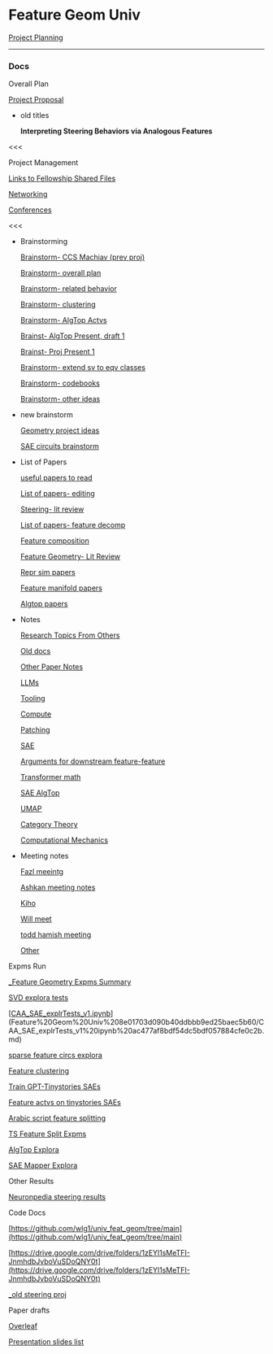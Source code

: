 # Feature Geom Univ

[Project Planning](Feature%20Geom%20Univ%208e01703d090b40ddbbb9ed25baec5b60/Project%20Planning%20b4b05f73d85e409f8409b209e44ed692.md)

---

### Docs

Overall Plan

[Project Proposal](Feature%20Geom%20Univ%208e01703d090b40ddbbb9ed25baec5b60/Project%20Proposal%20f68a82cc910f4a7c98cafbcb52b07fa5.md)

- old titles
    
    **Interpreting Steering Behaviors via Analogous Features**
    

<<<

Project Management

[Links to Fellowship Shared Files](Feature%20Geom%20Univ%208e01703d090b40ddbbb9ed25baec5b60/Links%20to%20Fellowship%20Shared%20Files%207210eabe5bac45a0adee1dd6f1d92cd9.md)

[Networking ](Feature%20Geom%20Univ%208e01703d090b40ddbbb9ed25baec5b60/Networking%205eb6990dfeee475b920112de369de0ab.md)

[Conferences](Feature%20Geom%20Univ%208e01703d090b40ddbbb9ed25baec5b60/Conferences%20ed505f1b06fb4f6995c1d12b2039134a.md)

<<<

- Brainstorming
    
    [Brainstorm- CCS Machiav (prev proj)](Feature%20Geom%20Univ%208e01703d090b40ddbbb9ed25baec5b60/Brainstorm-%20CCS%20Machiav%20(prev%20proj)%20b1c8459c616d4bc283b13e861d6bcf11.md)
    
    [Brainstorm- overall plan](Feature%20Geom%20Univ%208e01703d090b40ddbbb9ed25baec5b60/Brainstorm-%20overall%20plan%203a744a26102b4540b17c43889353d0eb.md)
    
    [Brainstorm- related behavior](Feature%20Geom%20Univ%208e01703d090b40ddbbb9ed25baec5b60/Brainstorm-%20related%20behavior%20588d73c1315d48e3bb7db26038712fd8.md)
    
    [Brainstorm- clustering](Feature%20Geom%20Univ%208e01703d090b40ddbbb9ed25baec5b60/Brainstorm-%20clustering%20e797fe5dfcd941c4b9d289d237cc5337.md)
    
    [Brainstorm- AlgTop Actvs ](Feature%20Geom%20Univ%208e01703d090b40ddbbb9ed25baec5b60/Brainstorm-%20AlgTop%20Actvs%20f2894d4bd51247a88c0de5251754dc31.md)
    
    [Brainst- AlgTop Present, draft 1](Feature%20Geom%20Univ%208e01703d090b40ddbbb9ed25baec5b60/Brainst-%20AlgTop%20Present,%20draft%201%206e9000b30efc4c09ad0dd28f05dbfba7.md)
    
    [Brainst- Proj Present 1](Feature%20Geom%20Univ%208e01703d090b40ddbbb9ed25baec5b60/Brainst-%20Proj%20Present%201%202383a603b271491c84199a41da57b600.md)
    
    [Brainstorm- extend sv to eqv classes](Feature%20Geom%20Univ%208e01703d090b40ddbbb9ed25baec5b60/Brainstorm-%20extend%20sv%20to%20eqv%20classes%20e8e8d62ec04a43e78d6df5b52ab6020d.md)
    
    [Brainstorm- codebooks](Feature%20Geom%20Univ%208e01703d090b40ddbbb9ed25baec5b60/Brainstorm-%20codebooks%20c0ba9bfc62974a7bbfe405b0b4a5eb81.md)
    
    [Brainstorm- other ideas](Feature%20Geom%20Univ%208e01703d090b40ddbbb9ed25baec5b60/Brainstorm-%20other%20ideas%20d3f05b98dbc24ff69f05b90dd363df99.md)
    
- new brainstorm
    
    [Geometry project ideas](Feature%20Geom%20Univ%208e01703d090b40ddbbb9ed25baec5b60/Geometry%20project%20ideas%20eb549c97d93548fc97e75e83fcba87a8.md)
    
    [SAE circuits brainstorm](Feature%20Geom%20Univ%208e01703d090b40ddbbb9ed25baec5b60/SAE%20circuits%20brainstorm%20bbdf5ded4da24855b11d0e706f19f097.md)
    

- List of Papers
    
    [useful papers to read](Feature%20Geom%20Univ%208e01703d090b40ddbbb9ed25baec5b60/useful%20papers%20to%20read%206bc4d86682c94eddb7be4de174ef0e5a.md)
    
    [List of papers- editing](Feature%20Geom%20Univ%208e01703d090b40ddbbb9ed25baec5b60/List%20of%20papers-%20editing%20181d76b6c388423fb92298bd4e478d8b.md)
    
    [Steering- lit review](Feature%20Geom%20Univ%208e01703d090b40ddbbb9ed25baec5b60/Steering-%20lit%20review%206527215dd18f451eb430acd650280fdf.md)
    
    [List of papers- feature decomp](Feature%20Geom%20Univ%208e01703d090b40ddbbb9ed25baec5b60/List%20of%20papers-%20feature%20decomp%20f3a180818cb44216b865f11272a96c7b.md)
    
    [Feature composition](Feature%20Geom%20Univ%208e01703d090b40ddbbb9ed25baec5b60/Feature%20composition%201d02c6bc5b894d819147b08e06ca53b5.md)
    
    [Feature Geometry- Lit Review](Feature%20Geom%20Univ%208e01703d090b40ddbbb9ed25baec5b60/Feature%20Geometry-%20Lit%20Review%20384f2f70a32245a7a9aa5b1481cd85ab.md)
    
    [Repr sim papers](Feature%20Geom%20Univ%208e01703d090b40ddbbb9ed25baec5b60/Repr%20sim%20papers%20f1e073e6e4124d3ba7b6929d92cee13d.md)
    
    [Feature manifold papers](Feature%20Geom%20Univ%208e01703d090b40ddbbb9ed25baec5b60/Feature%20manifold%20papers%20722de0b743c34f82b13a975f7c6b143e.md)
    
    [Algtop papers](Feature%20Geom%20Univ%208e01703d090b40ddbbb9ed25baec5b60/Algtop%20papers%209802f75186334cf7a856ffc971fd3b40.md)
    

- Notes
    
    [Research Topics From Others](Feature%20Geom%20Univ%208e01703d090b40ddbbb9ed25baec5b60/Research%20Topics%20From%20Others%20ecebedc382474954b3d0c850f82a784c.md)
    
    [Old docs](Feature%20Geom%20Univ%208e01703d090b40ddbbb9ed25baec5b60/Old%20docs%201a3cbae85bf64adf94fee4aade63548b.md)
    
    [Other Paper Notes](Feature%20Geom%20Univ%208e01703d090b40ddbbb9ed25baec5b60/Other%20Paper%20Notes%206602b9ac787d415a8c3d9d5df33b5d3c.md)
    
    [LLMs](Feature%20Geom%20Univ%208e01703d090b40ddbbb9ed25baec5b60/LLMs%20be7ba697b12244f39c181f24a0204eca.md)
    
    [Tooling](Feature%20Geom%20Univ%208e01703d090b40ddbbb9ed25baec5b60/Tooling%20c8d74298b261420eb5a689cd8b6b8f28.md)
    
    [Compute](Feature%20Geom%20Univ%208e01703d090b40ddbbb9ed25baec5b60/Compute%20e3182612433a4299b4035d5359548fa4.md)
    
    [Patching](Feature%20Geom%20Univ%208e01703d090b40ddbbb9ed25baec5b60/Patching%20c56dd40648f24f1c9095c38f63d50333.md)
    
    [SAE](Feature%20Geom%20Univ%208e01703d090b40ddbbb9ed25baec5b60/SAE%206b08b4ad57a342bf9393d2ef0fa31c6b.md)
    
    [Arguments for downstream feature-feature](Feature%20Geom%20Univ%208e01703d090b40ddbbb9ed25baec5b60/Arguments%20for%20downstream%20feature-feature%2081c8f79449d94debaa2314ba833b6e51.md)
    
    [Transformer math](Feature%20Geom%20Univ%208e01703d090b40ddbbb9ed25baec5b60/Transformer%20math%20c2362672e8be426094977e5a859a8b37.md)
    
    [SAE AlgTop](Feature%20Geom%20Univ%208e01703d090b40ddbbb9ed25baec5b60/SAE%20AlgTop%209dda4810e41c4eaf91002696758eb4a3.md)
    
    [UMAP](Feature%20Geom%20Univ%208e01703d090b40ddbbb9ed25baec5b60/UMAP%206019e8cd74ca4abebc143f9f13760055.md)
    
    [Category Theory](Feature%20Geom%20Univ%208e01703d090b40ddbbb9ed25baec5b60/Category%20Theory%205b66977cb4c14102a0507ef2951ff993.md)
    
    [Computational Mechanics](Feature%20Geom%20Univ%208e01703d090b40ddbbb9ed25baec5b60/Computational%20Mechanics%20658e1faa4e114df99df04eb379bbbf89.md)
    

- Meeting notes
    
    [Fazl meeintg](Feature%20Geom%20Univ%208e01703d090b40ddbbb9ed25baec5b60/Fazl%20meeintg%20fb1fec5aea894f4aa13ec302d8c6a66f.md)
    
    [Ashkan meeting notes](Feature%20Geom%20Univ%208e01703d090b40ddbbb9ed25baec5b60/Ashkan%20meeting%20notes%20cf47680d80a04812ac616fd4597e9e09.md)
    
    [Kiho](Feature%20Geom%20Univ%208e01703d090b40ddbbb9ed25baec5b60/Kiho%20e23ba8681d5d4f0688740c8974f03758.md)
    
    [Will meet](Feature%20Geom%20Univ%208e01703d090b40ddbbb9ed25baec5b60/Will%20meet%20c258bd9c464d453a90a6c7110cece677.md)
    
    [todd hamish meeting](Feature%20Geom%20Univ%208e01703d090b40ddbbb9ed25baec5b60/todd%20hamish%20meeting%20817a3cdd501f431796470ff8499988c6.md)
    
    [Other](Feature%20Geom%20Univ%208e01703d090b40ddbbb9ed25baec5b60/Other%206947335eb16642f6b622b39a26e1ccff.md)
    

Expms Run

[_Feature Geometry Expms Summary](Feature%20Geom%20Univ%208e01703d090b40ddbbb9ed25baec5b60/_Feature%20Geometry%20Expms%20Summary%201beb35705e5c47cd89c1c6b7908094c0.md)

[SVD explora tests](Feature%20Geom%20Univ%208e01703d090b40ddbbb9ed25baec5b60/SVD%20explora%20tests%20e685dd8723454c0fbaed4e0d19478fd9.md)

[[CAA_SAE_explrTests_v1.ipynb](https://colab.research.google.com/drive/1rv8d3VJBSLxtSbFGq1809VZB1BGPGiZe)](Feature%20Geom%20Univ%208e01703d090b40ddbbb9ed25baec5b60/CAA_SAE_explrTests_v1%20ipynb%20ac477af8bdf54dc5bdf057884cfe0c2b.md)

[sparse feature circs explora](Feature%20Geom%20Univ%208e01703d090b40ddbbb9ed25baec5b60/sparse%20feature%20circs%20explora%2000b39c6ce28e41f991fb17801204ec9d.md)

[Feature clustering](Feature%20Geom%20Univ%208e01703d090b40ddbbb9ed25baec5b60/Feature%20clustering%207ca3486abbae499b88169916fd33b8df.md)

[Train GPT-Tinystories SAEs](Feature%20Geom%20Univ%208e01703d090b40ddbbb9ed25baec5b60/Train%20GPT-Tinystories%20SAEs%20abef355b40764a00a733b84513bda85b.md)

[Feature actvs on tinystories SAEs](Feature%20Geom%20Univ%208e01703d090b40ddbbb9ed25baec5b60/Feature%20actvs%20on%20tinystories%20SAEs%208688850817e34618b8d9347574d66397.md)

[Arabic script feature splitting](Feature%20Geom%20Univ%208e01703d090b40ddbbb9ed25baec5b60/Arabic%20script%20feature%20splitting%20776f6c550d954080824fcc18a0fcac16.md)

[TS Feature Split Expms](Feature%20Geom%20Univ%208e01703d090b40ddbbb9ed25baec5b60/TS%20Feature%20Split%20Expms%2047b1224c6561451ca1ddd9fd26293517.md)

[AlgTop Explora](Feature%20Geom%20Univ%208e01703d090b40ddbbb9ed25baec5b60/AlgTop%20Explora%20880f6e49fb09483f94155492009bd222.md)

[SAE Mapper Explora](Feature%20Geom%20Univ%208e01703d090b40ddbbb9ed25baec5b60/SAE%20Mapper%20Explora%2025727d275b3b4da1bd2f67d2a0c30632.md)

Other Results

[Neuronpedia steering results](Feature%20Geom%20Univ%208e01703d090b40ddbbb9ed25baec5b60/Neuronpedia%20steering%20results%20cef112a3d4444447ba4877a6da196737.md)

Code Docs

[https://github.com/wlg1/univ_feat_geom/tree/main](https://github.com/wlg1/univ_feat_geom/tree/main)

[https://drive.google.com/drive/folders/1zEYl1sMeTFI-JnmhdbJvboVuSDoQNY0t](https://drive.google.com/drive/folders/1zEYl1sMeTFI-JnmhdbJvboVuSDoQNY0t)

[_old steering proj](Feature%20Geom%20Univ%208e01703d090b40ddbbb9ed25baec5b60/_old%20steering%20proj%2064dc4fa6c87347789d031450c458d421.md)

Paper drafts

[Overleaf](Feature%20Geom%20Univ%208e01703d090b40ddbbb9ed25baec5b60/Overleaf%20a6f4585826814c95967616ded67d1efc.md)

[Presentation slides list](Feature%20Geom%20Univ%208e01703d090b40ddbbb9ed25baec5b60/Presentation%20slides%20list%20cdd12833e42f46bfb6dc8bb59ec39fe1.md)
